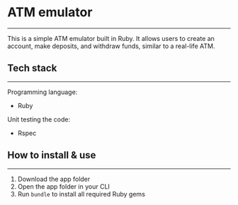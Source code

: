 # **ATM emulator**
-------

This is a simple ATM emulator built in Ruby. It allows users to create an account, make deposits, and withdraw funds, similar to a real-life ATM.

## Tech stack
-------
Programming language:
* Ruby

Unit testing the code:
* Rspec 

## How to install & use
-------
1. Download the app folder
2. Open the app folder in your CLI
3. Run `bundle` to install all required Ruby gems